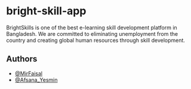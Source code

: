 # bright-skill-app

BrightSkills is one of the best e-learning skill development platform in Bangladesh.
We are committed to eliminating unemployment from the country and creating global human resources through skill development.

## Authors

- [@MirFaisal](https://github.com/MirFaisal)
- [@Afsana_Yesmin](https://github.com/MirFaisal)
